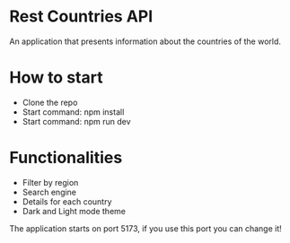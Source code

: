 # Rest Countries API

An application that presents information about the countries of the world.

# How to start
- Clone the repo
- Start command: npm install
- Start command: npm run dev

# Functionalities
- Filter by region
- Search engine
- Details for each country
- Dark and Light mode theme


The application starts on port 5173, if you use this port you can change it!
